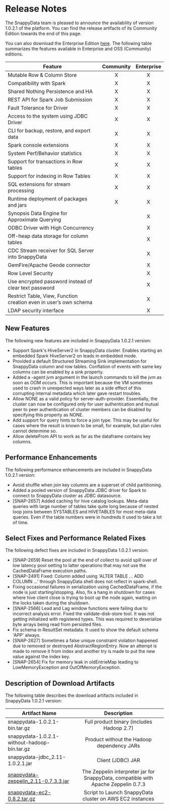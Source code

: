 # Release Notes
The SnappyData team is pleased to announce the availability of version 1.0.2.1 of the platform. You can find the release artifacts of its Community Edition towards the end of this page.

You can also download the Enterprise Edition [here](https://www.snappydata.io/download). The following table summarizes the features available in Enterprise and OSS (Community) editions.

| Feature | Community | Enterprise|
| ------------- |:-------------:| :-----:|
|Mutable Row & Column Store| X | X |
|Compatibility with Spark     | X | X |
| Shared Nothing Persistence and HA | X | X |
| REST API for Spark Job Submission | X | X |
| Fault Tolerance for Driver | X | X |
| Access to the system using JDBC Driver | X | X |
| CLI for backup, restore, and export data | X | X |
| Spark console extensions | X | X |
| System Perf/Behavior statistics | X | X |
| Support for transactions in Row tables | X | X |
| Support for indexing in Row Tables | X | X |
| SQL extensions for stream processing | X | X |
| Runtime deployment of packages and jars | X  | X |
| Synopsis Data Engine for Approximate Querying |  | X |
| ODBC Driver with High Concurrency |  | X |
| Off-heap data storage for column tables |  | X |
| CDC Stream receiver for SQL Server into SnappyData |  | X |
| GemFire/Apache Geode connector |  | X |
|Row Level Security|  | X |
| Use encrypted password instead of clear text password |  | X |
| Restrict Table, View, Function creation even in user’s own schema|  | X |
| LDAP security interface |  | X |

## New Features 

The following new features are included in SnappyData 1.0.2.1 version:

*	Support Spark's HiveServer2 in SnappyData cluster. Enables starting an embedded Spark HiveServer2 on leads in embedded mode.
*	Provided a default Structured Streaming Sink implementation for SnappyData column and row tables. Conflation of events with same key columns can be enabled by a sink property.
*	Added a -agent jvm argument in the launch commands to kill the jvm as soon as OOM occurs. This is important because the VM sometimes used to crash in unexpected ways later as a side effect of this corrupting internal metadata which later gave restart troubles.
*	Allow NONE as a valid policy for server-auth-provider. Essentially, the cluster can now be configured only for user authentication and mutual peer to peer authentication of cluster members can be disabled by specifying this property as NONE.
*	Add support for query hints to force a join type. This may be useful for cases where the result is known to be small, for example, but plan rules cannot determine so.
*	Allow deleteFrom API to work as far as the dataframe contains key columns.

## Performance Enhancements

The following performance enhancements are included in SnappyData 1.0.2.1 version:

*	Avoid shuffle when join key columns are a superset of child partitioning. 
*	Added a pooled version of SnappyData JDBC driver for Spark to connect to SnappyData cluster as JDBC datasource.
*	[SNAP-2657] Added caching for hive catalog lookups. Meta-data queries with large number of tables take quite long because of nested loop joins between  SYSTABLES and HIVETABLES for most meta-data queries. Even if the table numbers were in hundreds it used to take a lot of time.


## Select Fixes and Performance Related Fixes

The following defect fixes are included in SnappyData 1.0.2.1 version:

*	[SNAP-2659] Reset the pool at the end of collect to avoid spill over of low latency pool setting to latter operations that may not use the CachedDataFrame execution paths.
*	[SNAP-2491] Fixed: Column added using 'ALTER TABLE ... ADD COLUMN ...' through SnappyData shell does not reflect in spark-shell. 
*	Fixing occasional failures in serialization using CachedDataFrame, if the node is just starting/stopping. Also, fix a hang in shutdown for cases where hive client close is trying to boot up the node again, waiting on the locks taken during the shutdown.
*	[SNAP-2566] Lead and Lag window functions were failing due to incorrect analysis error.
Fixed the validate-disk-store tool. It was not getting initialized with registered types. This was required to deserialize byte arrays being read from persisted files.
*	Fix schema in ResultSet metadata. It used to show the default schema 'APP' always.
*	[SNAP-2627] Sometimes a false unique constraint violation happened due to removed or destroyed AbstractRegionEntry. Now an attempt is made to remove it from index and another try is made to put the new value against the index key.
*	[SNAP-2654] Fix for memory leak in oldEntrieMap leading to LowMemoryException and OutOfMemoryException.


## Description of Download Artifacts

The following table describes the download artifacts included in SnappyData 1.0.2.1 version:

| Artifact Name | Description | 
| ------------- |:-------------:| 
|snappydata-1.0.2.1-bin.tar.gz| Full product binary (includes Hadoop 2.7) |
|snappydata-1.0.2.1-without-hadoop-bin.tar.gz| Product without the Hadoop dependency JARs |
|snappydata-jdbc_2.11-1.0.2.1.jar|Client (JDBC) JAR|
|[snappydata-zeppelin_2.11-0.7.3.3.jar](https://github.com/SnappyDataInc/zeppelin-interpreter/releases/download/v0.7.3.3/snappydata-zeppelin_2.11-0.7.3.3.jar)| The Zeppelin interpreter jar for SnappyData, compatible with Apache Zeppelin 0.7.3 |
|[snappydata-ec2-0.8.2.tar.gz](https://github.com/SnappyDataInc/snappy-cloud-tools/releases/download/v0.8.2/snappydata-ec2-0.8.2.tar.gz)|Script to Launch SnappyData cluster on AWS EC2 instances


